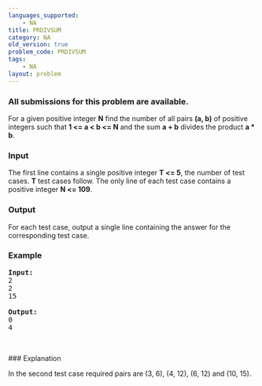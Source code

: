 ```yaml
---
languages_supported:
    - NA
title: PRDIVSUM
category: NA
old_version: true
problem_code: PRDIVSUM
tags:
    - NA
layout: problem
---
```

###  All submissions for this problem are available. 

For a given positive integer **N** find the number of all pairs **(a, b)** of positive integers such that **1 <= a < b <= N** and the sum **a + b** divides the product **a \* b**.

### Input

The first line contains a single positive integer **T <= 5**, the number of test cases. **T** test cases follow. The only line of each test case contains a positive integer **N <= 109**.

### Output

For each test case, output a single line containing the answer for the corresponding test case.

### Example

<pre><b>Input:</b>
2
2
15

<b>Output:</b>
0
4


</pre>### Explanation
In the second test case required pairs are (3, 6), (4, 12), (6, 12) and (10, 15).

